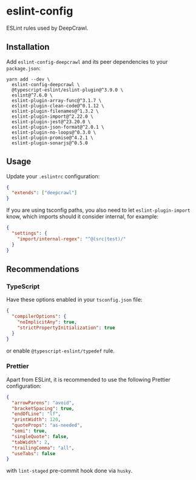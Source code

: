 # eslint-config

ESLint rules used by DeepCrawl.

## Installation

Add `eslint-config-deepcrawl` and its peer dependencies to your `package.json`:

```shell
yarn add --dev \
  eslint-config-deepcrawl \
  @typescript-eslint/eslint-plugin@^3.9.0 \
  eslint@^7.6.0 \
  eslint-plugin-array-func@^3.1.7 \
  eslint-plugin-clean-code@^0.1.12 \
  eslint-plugin-filenames@^1.3.2 \
  eslint-plugin-import@^2.22.0 \
  eslint-plugin-jest@^23.20.0 \
  eslint-plugin-json-format@^2.0.1 \
  eslint-plugin-no-loops@^0.3.0 \
  eslint-plugin-promise@^4.2.1 \
  eslint-plugin-sonarjs@^0.5.0
```

## Usage

Update your `.eslintrc` configuration:

```json
{
  "extends": ["deepcrawl"]
}
```

If you are using tsconfig paths, you also need to let `eslint-plugin-import` know, which imports should it consider internal, for example:

```json
{
  "settings": {
    "import/internal-regex": "^@(src|test)/"
  }
}
```

## Recommendations

### TypeScript

Have these options enabled in your `tsconfig.json` file:

```json
{
  "compilerOptions": {
    "noImplicitAny": true,
    "strictPropertyInitialization": true
  }
}
```

or enable `@typescript-eslint/typedef` rule.

### Prettier

Apart from ESLint, it is recommended to use the following Prettier configuration:

```json
{
  "arrowParens": "avoid",
  "bracketSpacing": true,
  "endOfLine": "lf",
  "printWidth": 120,
  "quoteProps": "as-needed",
  "semi": true,
  "singleQuote": false,
  "tabWidth": 2,
  "trailingComma": "all",
  "useTabs": false
}
```

with `lint-staged` pre-commit hook done via `husky`.
